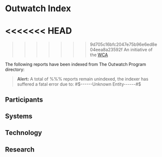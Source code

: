 # Outwatch Index
<<<<<<< HEAD
=======

>>>>>>> 9d705c16bfc2047e75b96e6ed8e04eea8a23592f
An initiative of the [WCA](wca_overview.md)

The following reports have been indexed from The Outwatch Program directory:

> **Alert:** A total of %%% reports remain unindexed,
> the indexer has suffered a fatal error due to:
> #$------Unknown Entity------#$

## Participants

## Systems

## Technology

## Research

